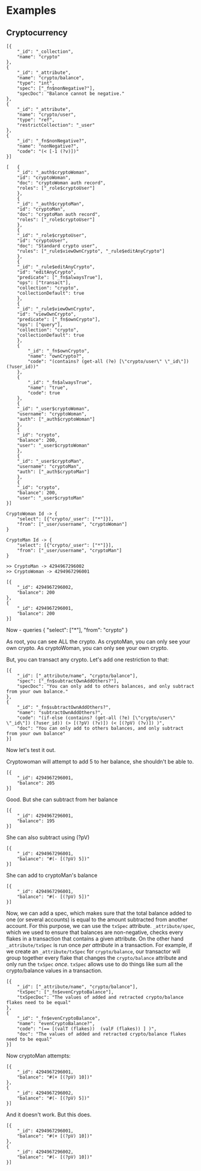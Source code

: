 # Examples

## Cryptocurrency

```
[{
    "_id": "_collection",
    "name": "crypto"
}, 
{
    "_id": "_attribute",
    "name": "crypto/balance",
    "type": "int",
    "spec": ["_fn$nonNegative?"],
    "specDoc": "Balance cannot be negative."
},
{
    "_id": "_attribute",
    "name": "crypto/user",
    "type": "ref",
    "restrictCollection": "_user"
},
{
    "_id": "_fn$nonNegative?",
    "name": "nonNegative?",
    "code": "(< [-1 (?v)])"
}]
```


```
[   {
    "_id": "_auth$cryptoWoman",
    "id": "cryptoWoman",
    "doc": "cryptoWoman auth record",
    "roles": ["_role$cryptoUser"]
    },
    {
    "_id": "_auth$cryptoMan",
    "id": "cryptoMan",
    "doc": "cryptoMan auth record",
    "roles": ["_role$cryptoUser"]
    },
    {
    "_id": "_role$cryptoUser",
    "id": "cryptoUser",
    "doc": "Standard crypto user",
    "rules": ["_rule$viewOwnCrypto", "_rule$editAnyCrypto"]
    },
    {
    "_id": "_rule$editAnyCrypto",
    "id": "editAnyCrypto",
    "predicate": ["_fn$alwaysTrue"],
    "ops": ["transact"],
    "collection": "crypto",
    "collectionDefault": true
    },
    {
    "_id": "_rule$viewOwnCrypto",
    "id": "viewOwnCrypto",
    "predicate": ["_fn$ownCrypto"],
    "ops": ["query"],
    "collection": "crypto",
    "collectionDefault": true
    },
    {
        "_id": "_fn$ownCrypto",
        "name": "ownCrypto?",
        "code": "(contains? (get-all (?e) [\"crypto/user\" \"_id\"]) (?user_id))"
    },
    {
        "_id": "_fn$alwaysTrue",
        "name": "true",
        "code": true
    },
    {
    "_id": "_user$cryptoWoman",
    "username": "cryptoWoman",
    "auth": ["_auth$cryptoWoman"]
    }, 
    {
    "_id": "crypto",
    "balance": 200,
    "user": "_user$cryptoWoman"
    },
    {
    "_id": "_user$cryptoMan",
    "username": "cryptoMan",
    "auth": ["_auth$cryptoMan"]
    }, 
    {
    "_id": "crypto",
    "balance": 200,
    "user": "_user$cryptoMan"
}]
```


``` Base currency
CryptoWoman Id -> {
    "select": [{"crypto/_user": ["*"]}],
    "from": ["_user/username", "cryptoWoman"]
}

CryptoMan Id -> {
    "select": [{"crypto/_user": ["*"]}],
    "from": ["_user/username", "cryptoMan"]
}

>> CryptoMan -> 4294967296002
>> CryptoWoman -> 4294967296001

[{
    "_id": 4294967296002,
    "balance": 200
},
{
    "_id": 4294967296001,
    "balance": 200
}]
```


Now - queries
{
    "select": ["*"],
    "from": "crypto"
}

As root, you can see ALL the crypto. 
As cryptoMan, you can only see your own crypto.
As cryptoWoman, you can only see your own crypto. 

But, you can transact any crypto. Let's add one restriction to that:

```
[{
    "_id": ["_attribute/name", "crypto/balance"],
    "spec": ["_fn$subtractOwnAddOthers?"],
    "specDoc": "You can only add to others balances, and only subtract from your own balance."
},
{
    "_id": "_fn$subtractOwnAddOthers?",
    "name": "subtractOwnAddOthers?",
    "code": "(if-else (contains? (get-all (?e) [\"crypto/user\" \"_id\"]) (?user_id)) (> [(?pV) (?v)]) (< [(?pV) (?v)]) )",
    "doc": "You can only add to others balances, and only subtract from your own balance"
}]
```

Now let's test it out.

Cryptowoman will attempt to add 5 to her balance, she shouldn't be able to. 

```
[{
    "_id": 4294967296001,
    "balance": 205
}]
```

Good. But she can subtract from her balance

```
[{
    "_id": 4294967296001,
    "balance": 195
}]
```

She can also subtract using (?pV)

```
[{
    "_id": 4294967296001,
    "balance": "#(- [(?pV) 5])"
}]
```

She can add to cryptoMan's balance

```
[{
    "_id": 4294967296001,
    "balance": "#(- [(?pV) 5])"
}]
```

Now, we can add a spec, which makes sure that the total balance added to one (or several accounts) is equal to the amount subtracted from another account. For this purpose, we can use the `txSpec` attribute. `_attribute/spec`, which we used to ensure that balances are non-negative, checks every flakes in a transaction that contains a given attribute. On the other hand `_attribute/txSpec` is run once *per attribute* in a transaction. For example, if we create an `_attribute/txSpec` for `crypto/balance`, our transactor will group together every flake that changes the `crypto/balance` attribute and only run the `txSpec` *once*. `txSpec` allows use to do things like sum all the crypto/balance values in a transaction.

```
[{
    "_id": ["_attribute/name", "crypto/balance"],
    "txSpec": ["_fn$evenCryptoBalance"],
    "txSpecDoc": "The values of added and retracted crypto/balance flakes need to be equal"
},
{
    "_id": "_fn$evenCryptoBalance",
    "name": "evenCryptoBalance?",
    "code": "(== [(valT (flakes))  (valF (flakes)) ] )",
    "doc": "The values of added and retracted crypto/balance flakes need to be equal"
}]
```

Now cryptoMan attempts:

```
[{
    "_id": 4294967296001,
    "balance": "#(+ [(?pV) 10])"
},
{
    "_id": 4294967296002,
    "balance": "#(- [(?pV) 5])"
}]
```

And it doesn't work. But this does. 

```
[{
    "_id": 4294967296001,
    "balance": "#(+ [(?pV) 10])"
},
{
    "_id": 4294967296002,
    "balance": "#(- [(?pV) 10])"
}]
```